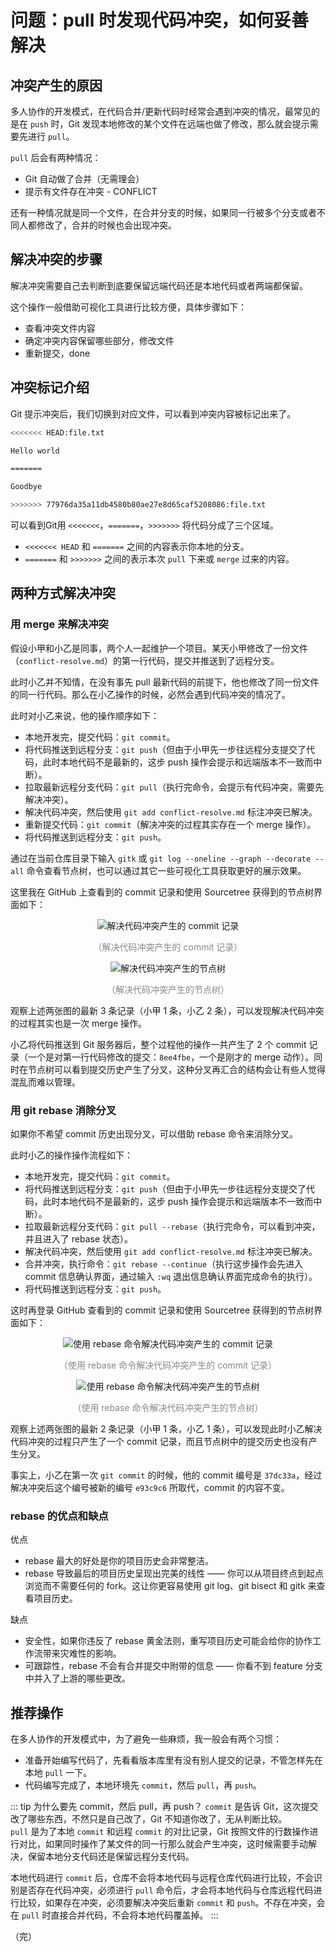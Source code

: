# 问题：pull 时发现代码冲突，如何妥善解决

## 冲突产生的原因

多人协作的开发模式，在代码合并/更新代码时经常会遇到冲突的情况，最常见的是在 `push` 时，Git 发现本地修改的某个文件在远端也做了修改，那么就会提示需要先进行 `pull`。

`pull` 后会有两种情况：

* Git 自动做了合并（无需理会）
* 提示有文件存在冲突 - CONFLICT

还有一种情况就是同一个文件，在合并分支的时候，如果同一行被多个分支或者不同人都修改了，合并的时候也会出现冲突。

## 解决冲突的步骤

解决冲突需要自己去判断到底要保留远端代码还是本地代码或者两端都保留。

这个操作一般借助可视化工具进行比较方便，具体步骤如下：

* 查看冲突文件内容
* 确定冲突内容保留哪些部分，修改文件
* 重新提交，done

## 冲突标记介绍

Git 提示冲突后，我们切换到对应文件，可以看到冲突内容被标记出来了。

```bash
<<<<<<< HEAD:file.txt

Hello world

=======

Goodbye

>>>>>>> 77976da35a11db4580b80ae27e8d65caf5208086:file.txt
```

可以看到Git用 `<<<<<<<`，`=======`，`>>>>>>>` 将代码分成了三个区域。

* `<<<<<<< HEAD` 和 `=======` 之间的内容表示你本地的分支。
* `=======` 和 `>>>>>>>` 之间的表示本次 `pull` 下来或 `merge` 过来的内容。

## 两种方式解决冲突

### 用 merge 来解决冲突

假设小甲和小乙是同事，两个人一起维护一个项目。某天小甲修改了一份文件（`conflict-resolve.md`）的第一行代码，提交并推送到了远程分支。

此时小乙并不知情，在没有事先 pull 最新代码的前提下，他也修改了同一份文件的同一行代码。那么在小乙操作的时候，必然会遇到代码冲突的情况了。

此时对小乙来说，他的操作顺序如下：

* 本地开发完，提交代码：`git commit`。
* 将代码推送到远程分支：`git push`（但由于小甲先一步往远程分支提交了代码，此时本地代码不是最新的，这步 push 操作会提示和远端版本不一致而中断）。
* 拉取最新远程分支代码：`git pull`（执行完命令，会提示有代码冲突，需要先解决冲突）。
* 解决代码冲突，然后使用 `git add conflict-resolve.md` 标注冲突已解决。
* 重新提交代码：`git commit`（解决冲突的过程其实存在一个 merge 操作）。
* 将代码推送到远程分支：`git push`。

通过在当前仓库目录下输入 `gitk` 或 `git log --oneline --graph --decorate --all` 命令查看节点树，也可以通过其它一些可视化工具获取更好的展示效果。

这里我在 GitHub 上查看到的 commit 记录和使用 Sourcetree 获得到的节点树界面如下：

<div style="text-align: center;">
  <img src="./assets/conflict-resolve-commits.png" alt="解决代码冲突产生的 commit 记录">
  <p style="text-align:center; color: #888;">（解决代码冲突产生的 commit 记录）</p>
</div>

<div style="text-align: center;">
  <img src="./assets/conflict-resolve-tree.png" alt="解决代码冲突产生的节点树">
  <p style="text-align:center; color: #888;">（解决代码冲突产生的节点树）</p>
</div>

观察上述两张图的最新 3 条记录（小甲 1 条，小乙 2 条），可以发现解决代码冲突的过程其实也是一次 merge 操作。

小乙将代码推送到 Git 服务器后，整个过程他的操作一共产生了 2 个 commit 记录（一个是对第一行代码修改的提交：`8ee4fbe`，一个是刚才的 merge 动作）。同时在节点树可以看到提交历史产生了分叉，这种分叉再汇合的结构会让有些人觉得混乱而难以管理。

### 用 git rebase 消除分叉

如果你不希望 commit 历史出现分叉，可以借助 rebase 命令来消除分叉。

此时小乙的操作操作流程如下：

* 本地开发完，提交代码：`git commit`。
* 将代码推送到远程分支：`git push`（但由于小甲先一步往远程分支提交了代码，此时本地代码不是最新的，这步 push 操作会提示和远端版本不一致而中断）。
* 拉取最新远程分支代码：`git pull --rebase`（执行完命令，可以看到冲突，并且进入了 rebase 状态）。
* 解决代码冲突，然后使用 `git add conflict-resolve.md` 标注冲突已解决。
* 合并冲突，执行命令：`git rebase --continue`（执行这步操作会先进入 commit 信息确认界面，通过输入 `:wq` 退出信息确认界面完成命令的执行）。
* 将代码推送到远程分支：`git push`。

这时再登录 GitHub 查看到的 commit 记录和使用 Sourcetree 获得到的节点树界面如下：

<div style="text-align: center;">
  <img src="./assets/conflict-resolve-using-rebase-commits.png" alt="使用 rebase 命令解决代码冲突产生的 commit 记录">
  <p style="text-align:center; color: #888;">（使用 rebase 命令解决代码冲突产生的 commit 记录）</p>
</div>

<div style="text-align: center;">
  <img src="./assets/conflict-resolve-using-rebase-tree.png" alt="使用 rebase 命令解决代码冲突产生的节点树">
  <p style="text-align:center; color: #888;">（使用 rebase 命令解决代码冲突产生的节点树）</p>
</div>

观察上述两张图的最新 2 条记录（小甲 1 条，小乙 1 条），可以发现此时小乙解决代码冲突的过程只产生了一个 commit 记录，而且节点树中的提交历史也没有产生分叉。

事实上，小乙在第一次 `git commit` 的时候，他的 commit 编号是 `37dc33a`，经过解决冲突后这个编号被新的编号 `e93c9c6` 所取代，commit 的内容不变。

### rebase 的优点和缺点

优点
* rebase 最大的好处是你的项目历史会非常整洁。
* rebase 导致最后的项目历史呈现出完美的线性 —— 你可以从项目终点到起点浏览而不需要任何的 fork。这让你更容易使用 git log、git bisect 和 gitk 来查看项目历史。

缺点
* 安全性，如果你违反了 rebase 黄金法则，重写项目历史可能会给你的协作工作流带来灾难性的影响。
* 可跟踪性，rebase 不会有合并提交中附带的信息 —— 你看不到 feature 分支中并入了上游的哪些更改。

## 推荐操作

在多人协作的开发模式中，为了避免一些麻烦，我一般会有两个习惯：

* 准备开始编写代码了，先看看版本库里有没有别人提交的记录，不管怎样先在本地 `pull` 一下。
* 代码编写完成了，本地环境先 `commit`，然后 `pull`，再 `push`。

::: tip 为什么要先 commit，然后 pull，再 push？
`commit` 是告诉 Git，这次提交改了哪些东西，不然只是自己改了，Git 不知道你改了，无从判断比较。  
`pull` 是为了本地 `commit` 和远程 `commit` 的对比记录，Git 按照文件的行数操作进行对比，如果同时操作了某文件的同一行那么就会产生冲突，这时候需要手动解决，保留本地分支代码还是保留远程分支代码。

本地代码进行 `commit` 后，仓库不会将本地代码与远程仓库代码进行比较，不会识别是否存在代码冲突，必须进行 `pull` 命令后，才会将本地代码与仓库远程代码进行比较，如果存在冲突，必须要解决冲突后重新 `commit` 和 `push`。不存在冲突，会在 `pull` 时直接合并代码，不会将本地代码覆盖掉。
:::

（完）
